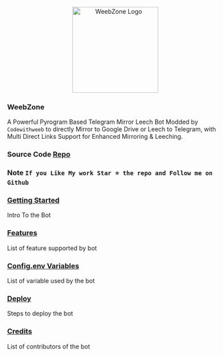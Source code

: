 <p align="center">
    <a href="https://github.com/weebzone/WZML">
        <img width="200" src="https://telegra.ph/file/496644cbabaeb916e3616.png" alt="WeebZone Logo">
    </a>
</p>

<p align="center">

### WeebZone
A Powerful Pyrogram Based Telegram Mirror Leech Bot Modded by `Codewithweeb` to directly Mirror to Google Drive or Leech to Telegram, with Multi Direct Links Support for Enhanced Mirroring & Leeching.

### Source Code [Repo](https://github.com/weebzone/WZML)

### Note `If you Like My work Star ⭐ the repo and Follow me on Github`
</p>

### [Getting Started](https://github.com/weebzone/WZML/wiki/Getting-Started)

Intro To the Bot

### [Features](https://github.com/weebzone/WZML/wiki/Features)

List of feature supported by bot

### [Config.env Variables](https://github.com/weebzone/WZML/wiki/Setting-up-the-config.env-file)

List of variable used by the bot

### [Deploy](https://github.com/weebzone/WZML/wiki/Deployment)

Steps to deploy the bot

### [Credits](https://github.com/weebzone/WZML/wiki/Credits)

List of contributors of the bot